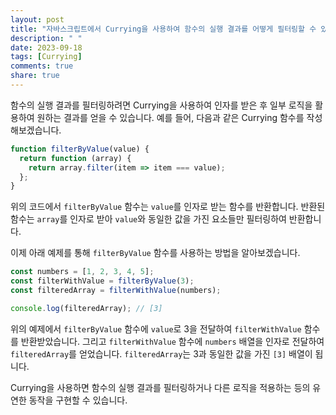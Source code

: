 ```yaml
---
layout: post
title: "자바스크립트에서 Currying을 사용하여 함수의 실행 결과를 어떻게 필터링할 수 있나요?"
description: " "
date: 2023-09-18
tags: [Currying]
comments: true
share: true
---
```


함수의 실행 결과를 필터링하려면 Currying을 사용하여 인자를 받은 후 일부 로직을 활용하여 원하는 결과를 얻을 수 있습니다. 예를 들어, 다음과 같은 Currying 함수를 작성해보겠습니다.

```javascript
function filterByValue(value) {
  return function (array) {
    return array.filter(item => item === value);
  };
}
```

위의 코드에서 `filterByValue` 함수는 `value`를 인자로 받는 함수를 반환합니다. 반환된 함수는 `array`를 인자로 받아 `value`와 동일한 값을 가진 요소들만 필터링하여 반환합니다.

이제 아래 예제를 통해 `filterByValue` 함수를 사용하는 방법을 알아보겠습니다.

```javascript
const numbers = [1, 2, 3, 4, 5];
const filterWithValue = filterByValue(3);
const filteredArray = filterWithValue(numbers);

console.log(filteredArray); // [3]
```

위의 예제에서 `filterByValue` 함수에 `value`로 3을 전달하여 `filterWithValue` 함수를 반환받았습니다. 그리고 `filterWithValue` 함수에 `numbers` 배열을 인자로 전달하여 `filteredArray`를 얻었습니다. `filteredArray`는 3과 동일한 값을 가진 `[3]` 배열이 됩니다.

Currying을 사용하면 함수의 실행 결과를 필터링하거나 다른 로직을 적용하는 등의 유연한 동작을 구현할 수 있습니다.